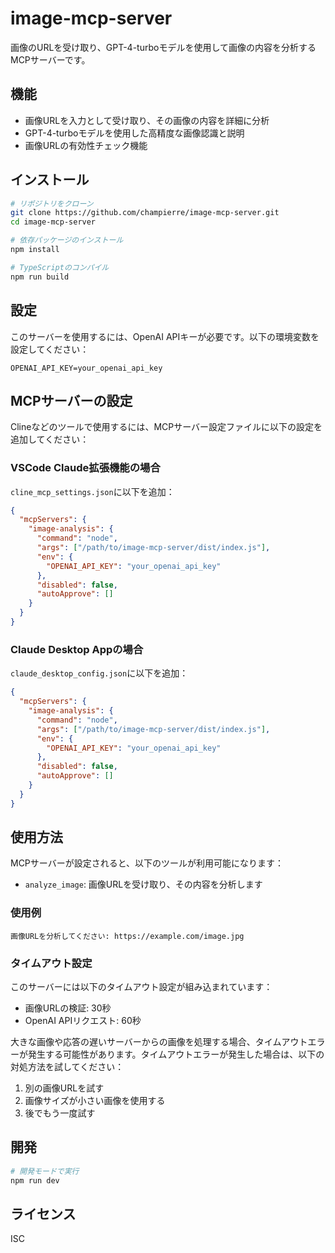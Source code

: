 # image-mcp-server

画像のURLを受け取り、GPT-4-turboモデルを使用して画像の内容を分析するMCPサーバーです。

## 機能

- 画像URLを入力として受け取り、その画像の内容を詳細に分析
- GPT-4-turboモデルを使用した高精度な画像認識と説明
- 画像URLの有効性チェック機能

## インストール

```bash
# リポジトリをクローン
git clone https://github.com/champierre/image-mcp-server.git
cd image-mcp-server

# 依存パッケージのインストール
npm install

# TypeScriptのコンパイル
npm run build
```

## 設定

このサーバーを使用するには、OpenAI APIキーが必要です。以下の環境変数を設定してください：

```
OPENAI_API_KEY=your_openai_api_key
```

## MCPサーバーの設定

Clineなどのツールで使用するには、MCPサーバー設定ファイルに以下の設定を追加してください：

### VSCode Claude拡張機能の場合

`cline_mcp_settings.json`に以下を追加：

```json
{
  "mcpServers": {
    "image-analysis": {
      "command": "node",
      "args": ["/path/to/image-mcp-server/dist/index.js"],
      "env": {
        "OPENAI_API_KEY": "your_openai_api_key"
      },
      "disabled": false,
      "autoApprove": []
    }
  }
}
```

### Claude Desktop Appの場合

`claude_desktop_config.json`に以下を追加：

```json
{
  "mcpServers": {
    "image-analysis": {
      "command": "node",
      "args": ["/path/to/image-mcp-server/dist/index.js"],
      "env": {
        "OPENAI_API_KEY": "your_openai_api_key"
      },
      "disabled": false,
      "autoApprove": []
    }
  }
}
```

## 使用方法

MCPサーバーが設定されると、以下のツールが利用可能になります：

- `analyze_image`: 画像URLを受け取り、その内容を分析します

### 使用例

```
画像URLを分析してください: https://example.com/image.jpg
```

### タイムアウト設定

このサーバーには以下のタイムアウト設定が組み込まれています：

- 画像URLの検証: 30秒
- OpenAI APIリクエスト: 60秒

大きな画像や応答の遅いサーバーからの画像を処理する場合、タイムアウトエラーが発生する可能性があります。タイムアウトエラーが発生した場合は、以下の対処方法を試してください：

1. 別の画像URLを試す
2. 画像サイズが小さい画像を使用する
3. 後でもう一度試す

## 開発

```bash
# 開発モードで実行
npm run dev
```

## ライセンス

ISC
